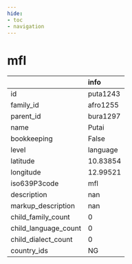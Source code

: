 ```yaml
---
hide:
- toc
- navigation
---
```

# mfl
|                      | info     |
|:---------------------|:---------|
| id                   | puta1243 |
| family_id            | afro1255 |
| parent_id            | bura1297 |
| name                 | Putai    |
| bookkeeping          | False    |
| level                | language |
| latitude             | 10.83854 |
| longitude            | 12.99521 |
| iso639P3code         | mfl      |
| description          | nan      |
| markup_description   | nan      |
| child_family_count   | 0        |
| child_language_count | 0        |
| child_dialect_count  | 0        |
| country_ids          | NG       |